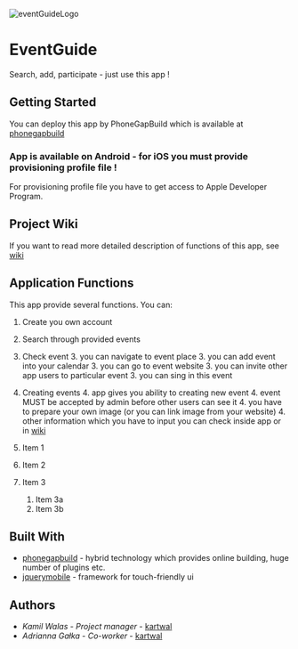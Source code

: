 ![eventGuideLogo](http://kartwal.ayz.pl/EventGuideLogo.png)

# EventGuide

Search, add, participate - just use this app !

## Getting Started

You can deploy this app by PhoneGapBuild which is available at [phonegapbuild](https://build.phonegap.com)

### App is available on Android - for iOS you must provide provisioning profile file !

For provisioning profile file you have to get access to Apple Developer Program.

## Project Wiki

If you want to read more detailed description of functions of this app, see [wiki](https://github.com/kartwal/EventGuide/wiki)


## Application Functions

This app provide several functions. You can:
1. Create you own account
2. Search through provided events
3. Check event
    3. you can navigate to event place
    3. you can add event into your calendar
    3. you can go to event website
    3. you can invite other app users to particular event
    3. you can sing in this event
4. Creating events
    4. app gives you ability to creating new event
    4. event MUST be accepted by admin before other users can see it
    4. you have to prepare your own image (or you can link image from your website)
    4. other information which you have to input you can check inside app or in [wiki](https://github.com/kartwal/EventGuide/wiki)

1. Item 1
1. Item 2
1. Item 3
    1. Item 3a
    1. Item 3b



## Built With

* [phonegapbuild](https://build.phonegap.com) - hybrid technology which provides online building, huge number of  plugins etc.
* [jquerymobile](https://jquerymobile.com) - framework for touch-friendly ui


## Authors

* *Kamil Walas* - *Project manager* - [kartwal](https://github.com/kartwal/)
* *Adrianna Gałka* - *Co-worker* - [kartwal](https://github.com/adaa0704)




